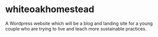 # whiteoakhomestead
A Wordpress website which will be a blog and landing site for a young couple who are trying to live and teach more sustainable practices.
